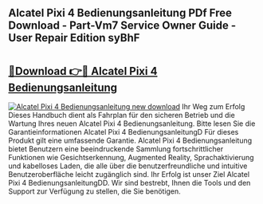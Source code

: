 ## Alcatel Pixi 4 Bedienungsanleitung PDf Free Download - Part-Vm7 Service Owner Guide - User Repair Edition syBhF

# <h2><a href="http://df3jrf.blite.top/?on=Alcatel+Pixi+4+Bedienungsanleitung">🔗Download 👉🔴 Alcatel Pixi 4 Bedienungsanleitung</a></h2>

[![Alcatel Pixi 4 Bedienungsanleitung new download](https://i.imgur.com/lujVjoI.png)](http://df3jrf.blite.top/?on=Alcatel+Pixi+4+Bedienungsanleitung)
Ihr Weg zum Erfolg Dieses Handbuch dient als Fahrplan für den sicheren Betrieb und die Wartung Ihres neuen Alcatel Pixi 4 Bedienungsanleitung. Bitte lesen Sie die Garantieinformationen Alcatel Pixi 4 BedienungsanleitungD Für dieses Produkt gilt eine umfassende Garantie. Alcatel Pixi 4 Bedienungsanleitung bietet Benutzern eine beeindruckende Sammlung fortschrittlicher Funktionen wie Gesichtserkennung, Augmented Reality, Sprachaktivierung und kabelloses Laden, die alle über die benutzerfreundliche und intuitive Benutzeroberfläche leicht zugänglich sind. Ihr Erfolg ist unser Ziel Alcatel Pixi 4 BedienungsanleitungDD. Wir sind bestrebt, Ihnen die Tools und den Support zur Verfügung zu stellen, die Sie benötigen.
